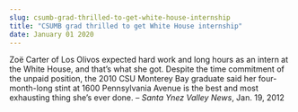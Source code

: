 ```yaml
---
slug: csumb-grad-thrilled-to-get-white-house-internship
title: "CSUMB grad thrilled to get White House internship"
date: January 01 2020
---
```


 
<p>
  Zoë Carter of Los Olivos expected hard work and long hours as an intern at the
  White House, and that’s what she got. Despite the time commitment of the
  unpaid position, the 2010 CSU Monterey Bay graduate said her four-month-long
  stint at 1600 Pennsylvania Avenue is the best and most exhausting thing she’s
  ever done. – <em>Santa Ynez Valley News</em>, Jan. 19, 2012
</p>
 
